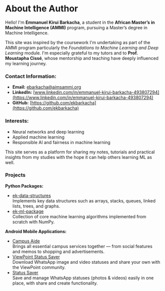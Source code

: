 # About the Author

Hello! I'm **Emmanuel Kirui Barkacha**, a student in the **African Master’s in Machine Intelligence (AMMI)** program, pursuing a Master’s degree in Machine Intelligence.

This site was inspired by the coursework I'm undertaking as part of the AMMI program particularly the *Foundations to Machine Learning and Deep Learning* module. I'm especially grateful to my tutors and to **Prof. Moustapha Cissé**, whose mentorship and teaching have deeply influenced my learning journey.

### Contact Information:
- **Email:** [ebarkacha@aimsammi.org](mailto:ebarkacha@aimsammi.org)   
- **LinkedIn:** [www.linkedin.com/in/emmanuel-kirui-barkacha-493807294](https://www.linkedin.com/in/emmanuel-kirui-barkacha-493807294)  
- **GitHub:**  [https://github.com/ekbarkacha](https://github.com/ekbarkacha) 

### Interests:
- Neural networks and deep learning  
- Applied machine learning  
- Responsible AI and fairness in machine learning  

This site serves as a platform for sharing my notes, tutorials and practical insights from my studies with the hope it can help others learning ML as well.

### Projects

**Python Packages:**

- [ek-data-structures](https://pypi.org/project/ek-data-structures/)  
  Implements key data structures such as arrays, stacks, queues, linked lists, trees, and graphs.
- [ek-ml-package](https://pypi.org/project/ek-ml-package/)  
  Collection of core machine learning algorithms implemented from scratch with NumPy.

**Android Mobile Applications:**

- [Campus Aide](https://play.google.com/store/apps/details?id=com.ek.unix)  
  Brings all essential campus services together — from social features and memos to shopping and advertisements.
- [ViewPoint Status Saver](https://play.google.com/store/apps/details?id=com.ek.allstatussaver)  
  Download WhatsApp image and video statuses and share your own with the ViewPoint community.
- [Status Saver](https://play.google.com/store/apps/details?id=com.ek.statussaver)  
  Save and manage WhatsApp statuses (photos & videos) easily in one place, with share and create functionality.